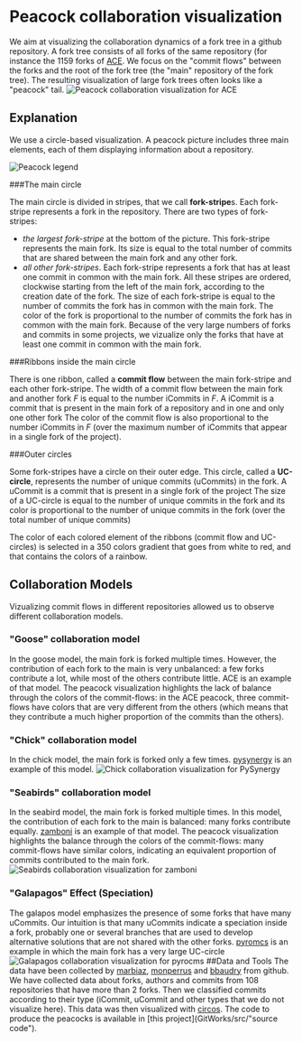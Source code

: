 Peacock collaboration visualization
===================================
We aim at visualizing the collaboration dynamics of a fork tree in a github repository.
A fork tree consists of all forks of the same repository (for instance the 1159 forks of [ACE](https://github.com/ajaxorg/ace).
We focus on the "commit flows" between the forks and the root of the fork tree (the "main" repository of the fork tree). The resulting visualization of large fork trees often looks like a "peacock" tail.
![Peacock collaboration visualization for ACE](/images/ace.png)

Explanation
---------------
We use a circle-based visualization.  A peacock picture includes three main elements, each of them displaying information about a repository.

![Peacock legend](/images/peacock-legend.png)

###The main circle 

The main circle is divided in stripes, that we call **fork-stripe**s. Each fork-stripe represents a fork in the repository. There are two types of fork-stripes:
* *the largest fork-stripe* at the bottom of the picture. This fork-stripe represents the main fork. Its size is equal to the total number of commits that are shared between the main fork and any other fork.
* *all other fork-stripes*. Each fork-stripe represents a fork that has at least one commit in common with the main fork. All these stripes are ordered, clockwise starting from the left of the main fork, according to the creation date of the fork. The size of each fork-stripe is equal to the number of commits the fork has in common with the main fork. The color of the fork is proportional to the number of commits the fork has in common with the main fork.
Because of the very large numbers of forks and commits in some projects, we vizualize only the forks that have at least one commit in common with the main fork.

###Ribbons inside the main circle 

There is one ribbon, called a **commit flow** between the main fork-stripe and each other fork-stripe. The width of a commit flow between the main fork and another fork *F* is equal to the number iCommits in *F*.
A iCommit is a commit that is present in the main fork of a repository and in one and only one other fork
The color of the commit flow is also proportional to the number iCommits in *F* (over the maximum number of iCommits that appear in a single fork of the project).
 

###Outer circles

Some fork-stripes have a circle on their outer edge. This circle, called a **UC-circle**, represents the number of unique commits (uCommits) in the fork. A uCommit is a commit that is present in a single fork of the project The size of a UC-circle is equal to the number of unique commits in the fork and its color is proportional to the number of unique commits in the fork (over the total number of unique commits)

The  color of each colored element of the ribbons (commit flow  and UC-circles) is selected in a 350 colors gradient that goes from  white to red, and that contains the colors of a rainbow. 

Collaboration Models
---------------------

Vizualizing commit flows in different repositories allowed us to observe different collaboration models.

### "Goose" collaboration model
In the goose model, the main fork is forked multiple times. However, the contribution of each fork to the main is very unbalanced: a few forks contribute a lot, while most of the others contribute little. ACE is an example of that model. The peacock visualization highlights the lack of balance through the colors of the commit-flows: in the ACE peacock, three commit-flows have colors that are very different from the others (which means that they contribute a much higher proportion of the commits than the others).

### "Chick" collaboration model
In the chick model, the main fork is forked only a few times. [pysynergy](https://github.com/emanuelez/PySynergy) is an example of this model.
![Chick collaboration visualization for PySynergy](/images/PySynergy.png)
    
### "Seabirds" collaboration model
In the seabird model, the main fork is forked multiple times. In this model, the contribution of each fork to the main is balanced: many forks contribute equally. [zamboni](https://github.com/mozilla/zamboni)  is an example of that model. The peacock visualization highlights the balance through the colors of the commit-flows: many commit-flows have similar colors, indicating an equivalent proportion of commits contributed to the main fork.
![Seabirds collaboration visualization for zamboni](/images/zamboni.png)
### "Galapagos" Effect (Speciation)
The galapos model emphasizes the presence of some forks that have many uCommits. Our intuition is that many uCommits indicate a speciation inside a fork, probably one or several branches that are used to develop alternative solutions that are not shared with the other forks. [pyromcs](https://github.com/pyrocms/pyrocms) is an example in which the main fork has a very large UC-circle 
![Galapagos collaboration visualization for pyrocms](/images/pyrocms.png)
##Data and Tools
The data have been collected by [marbiaz](https://github.com/marbiaz), [monperrus](https://github.com/monperrus) and [bbaudry](https://github.com/bbaudry) from github. 
We have collected data about forks, authors and commits from 108 repositories that have more than 2 forks. Then we classified commits according to their type (iCommit, uCommit and other types that we do not visualize here). This data was then visualized with [circos](http://circos.ca/ "Circos"). The code to produce the peacocks is available in  [this project](GitWorks/src/"source code").
